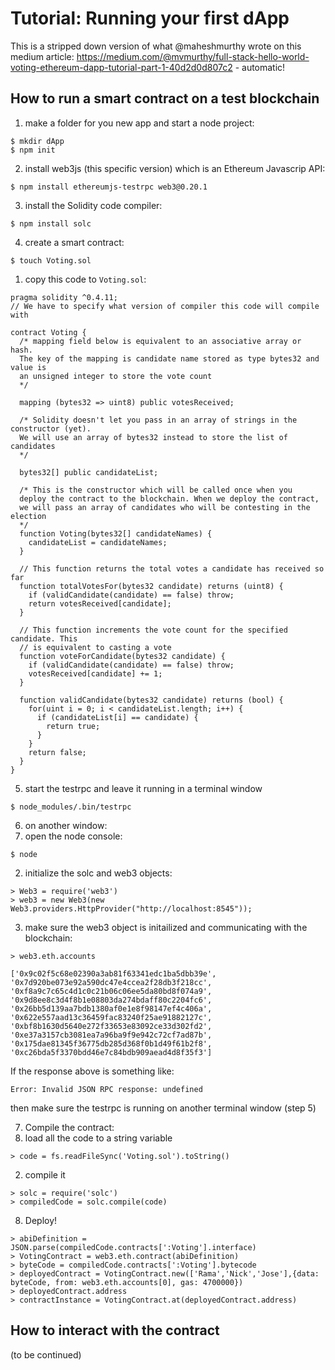 # Tutorial: Running your first dApp

This is a stripped down version of what @maheshmurthy wrote on this medium article:
https://medium.com/@mvmurthy/full-stack-hello-world-voting-ethereum-dapp-tutorial-part-1-40d2d0d807c2 - automatic!

## How to run a smart contract on a test blockchain

1. make a folder for you new app and start a node project:
```
$ mkdir dApp
$ npm init
```

2. install web3js (this specific version) which is an Ethereum Javascrip API:
```
$ npm install ethereumjs-testrpc web3@0.20.1
```

3. install the Solidity code compiler:
```
$ npm install solc
```

4. create a smart contract:
```
$ touch Voting.sol
```

  1. copy this code to ` Voting.sol `:
  ```
  pragma solidity ^0.4.11;
  // We have to specify what version of compiler this code will compile with

  contract Voting {
    /* mapping field below is equivalent to an associative array or hash.
    The key of the mapping is candidate name stored as type bytes32 and value is
    an unsigned integer to store the vote count
    */

    mapping (bytes32 => uint8) public votesReceived;

    /* Solidity doesn't let you pass in an array of strings in the constructor (yet).
    We will use an array of bytes32 instead to store the list of candidates
    */

    bytes32[] public candidateList;

    /* This is the constructor which will be called once when you
    deploy the contract to the blockchain. When we deploy the contract,
    we will pass an array of candidates who will be contesting in the election
    */
    function Voting(bytes32[] candidateNames) {
      candidateList = candidateNames;
    }

    // This function returns the total votes a candidate has received so far
    function totalVotesFor(bytes32 candidate) returns (uint8) {
      if (validCandidate(candidate) == false) throw;
      return votesReceived[candidate];
    }

    // This function increments the vote count for the specified candidate. This
    // is equivalent to casting a vote
    function voteForCandidate(bytes32 candidate) {
      if (validCandidate(candidate) == false) throw;
      votesReceived[candidate] += 1;
    }

    function validCandidate(bytes32 candidate) returns (bool) {
      for(uint i = 0; i < candidateList.length; i++) {
        if (candidateList[i] == candidate) {
          return true;
        }
      }
      return false;
    }
  }
  ```

5. start the testrpc and leave it running in a terminal window
```
$ node_modules/.bin/testrpc
```

6. on another window:
  1. open the node console:
  ```
  $ node
  ```

  2. initialize the solc and web3 objects:
  ```
  > Web3 = require('web3')
  > web3 = new Web3(new Web3.providers.HttpProvider("http://localhost:8545"));
  ```

  3. make sure the web3 object is initailized and communicating with the blockchain:
  ```
  > web3.eth.accounts

  ['0x9c02f5c68e02390a3ab81f63341edc1ba5dbb39e',
  '0x7d920be073e92a590dc47e4ccea2f28db3f218cc',
  '0xf8a9c7c65c4d1c0c21b06c06ee5da80bd8f074a9',
  '0x9d8ee8c3d4f8b1e08803da274bdaff80c2204fc6',
  '0x26bb5d139aa7bdb1380af0e1e8f98147ef4c406a',
  '0x622e557aad13c36459fac83240f25ae91882127c',
  '0xbf8b1630d5640e272f33653e83092ce33d302fd2',
  '0xe37a3157cb3081ea7a96ba9f9e942c72cf7ad87b',
  '0x175dae81345f36775db285d368f0b1d49f61b2f8',
  '0xc26bda5f3370bdd46e7c84bdb909aead4d8f35f3']
  ```
  If the response above is something like:
  ```
  Error: Invalid JSON RPC response: undefined
  ```
  then make sure the testrpc is running on another terminal window (step 5)

7. Compile the contract:
  1. load all the code to a string variable
  ```
  > code = fs.readFileSync('Voting.sol').toString()
  ```
  2. compile it
  ```
  > solc = require('solc')
  > compiledCode = solc.compile(code)
  ```

8. Deploy!
```
> abiDefinition = JSON.parse(compiledCode.contracts[':Voting'].interface)
> VotingContract = web3.eth.contract(abiDefinition)
> byteCode = compiledCode.contracts[':Voting'].bytecode
> deployedContract = VotingContract.new(['Rama','Nick','Jose'],{data: byteCode, from: web3.eth.accounts[0], gas: 4700000})
> deployedContract.address
> contractInstance = VotingContract.at(deployedContract.address)
```
## How to interact with the contract

(to be continued)
